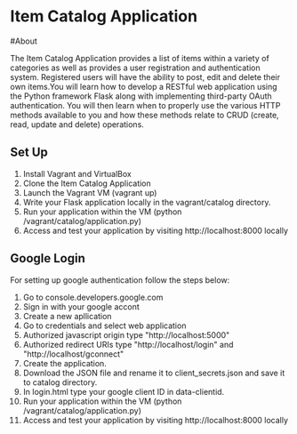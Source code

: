 # Item Catalog Application

#About

The Item Catalog Application provides a list of items within a variety of categories as well as provides a user registration and authentication system. Registered users will have the ability to post, edit and delete their own items.You will learn how to develop a RESTful web application using the Python framework Flask along with implementing third-party OAuth authentication. You will then learn when to properly use the various HTTP methods available to you and how these methods relate to CRUD (create, read, update and delete) operations.

## Set Up

1. Install Vagrant and VirtualBox
2. Clone the Item Catalog Application
3. Launch the Vagrant VM (vagrant up)
4. Write your Flask application locally in the vagrant/catalog directory.
5. Run your application within the VM (python /vagrant/catalog/application.py)
6. Access and test your application by visiting http://localhost:8000 locally

## Google Login

For setting up google authentication follow the steps below:

1.  Go to console.developers.google.com
2.  Sign in with your google accont
3.  Create a new apllication
4.  Go to credentials and select web application
5.  Authorized javascript origin type "http://localhost:5000"
6.  Authorized redirect URIs type "http://localhost/login" and "http://localhost/gconnect"
7.  Create the application.
8.  Download the JSON file and rename it to client_secrets.json and save it to catalog directory.
9.  In login.html type your google client ID in data-clientid. 
10. Run your application within the VM (python /vagrant/catalog/application.py) 
11. Access and test your application by visiting http://localhost:8000 locally

